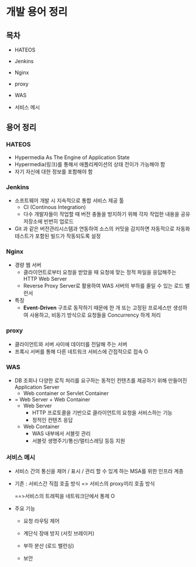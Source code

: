 # 개발 용어 정리



## 목차

- HATEOS

- Jenkins

- Nginx

- proxy

- WAS

- 서비스 메시

  



## 용어 정리



### HATEOS

- Hypermedia As The Engine of Application State
- Hypermedia(링크)를 통해서 애플리케이션의 상태 전이가 가능해야 함
- 자기 자신에 대한 정보를 포함해야 함



### Jenkins

- 소프트웨어 개발 시 지속적으로 통합 서비스 제공 툴
  - CI (Continous Integration)
  - 다수 개발자들이 작업할 때 버전 충돌을 방지하기 위해 각자 작업한 내용을 공유 저장소에 빈번히 업로드
- Git 과 같은 버전관리시스템과 연동하여 소스의 커밋을 감지하면 자동적으로 자동화 테스트가 포함된 빌드가 작동되도록 설정



### Nginx

- 경량 웹 서버
  - 클라이언트로부터 요청을 받았을 때 요청에 맞는 정적 파일을 응답해주는 HTTP Web Server
  - Reverse Proxy Server로 활용하여 WAS 서버의 부하를 줄일 수 있는 로드 밸런서
- 특징
  - **Event-Driven** 구조로 동작하기 때문에 한 개 또는 고정된 프로세스만 생성하여 사용하고, 비동기 방식으로 요청들을 Concurrency 하게 처리



### proxy

- 클라이언트와 서버 사이에 데이터를 전달해 주는 서버
- 프록시 서버를 통해 다른 네트워크 서비스에 간접적으로 접속 O



### WAS

- DB 조회나 다양한 로직 처리를 요구하는 동적인 컨텐츠를 제공하기 위해 만들어진 Application Server
  - Web container or Servlet Container
- = Web Server + Web Container
  - Web Server
    - HTTP 프로토콜을 기반으로 클라이언트의 요청을 서비스하는 기능
    - 정적인 컨텐츠 응답
  - Web Container
    - WAS 내부에서 서블릿 관리
    - 서블릿 생명주기/통신/멀티스레딩 등등 지원





### 서비스 메시

- 서비스 간의 통신을 제어 / 표시 / 관리 할 수 있게 하는 MSA를 위한 인프라 계층

- 기존 : 서비스간 직접 호출 방식 => 서비스의 proxy끼리 호출 방식 

   ==>서비스의 트래픽을 네트워크단에서 통제 O

- 주요 기능

  - 요청 라우팅 제어
  - 계단식 장애 방지 (서킷 브레이커)
  - 부하 분산 (로드 밸런싱)

  - 보안











